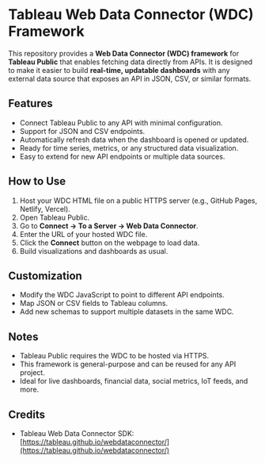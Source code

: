 # Tableau Web Data Connector (WDC) Framework

This repository provides a **Web Data Connector (WDC) framework** for **Tableau Public** that enables fetching data directly from APIs. It is designed to make it easier to build **real-time, updatable dashboards** with any external data source that exposes an API in JSON, CSV, or similar formats.

## Features
- Connect Tableau Public to any API with minimal configuration.
- Support for JSON and CSV endpoints.
- Automatically refresh data when the dashboard is opened or updated.
- Ready for time series, metrics, or any structured data visualization.
- Easy to extend for new API endpoints or multiple data sources.

## How to Use
1. Host your WDC HTML file on a public HTTPS server (e.g., GitHub Pages, Netlify, Vercel).
2. Open Tableau Public.
3. Go to **Connect → To a Server → Web Data Connector**.
4. Enter the URL of your hosted WDC file.
5. Click the **Connect** button on the webpage to load data.
6. Build visualizations and dashboards as usual.

## Customization
- Modify the WDC JavaScript to point to different API endpoints.
- Map JSON or CSV fields to Tableau columns.
- Add new schemas to support multiple datasets in the same WDC.

## Notes
- Tableau Public requires the WDC to be hosted via HTTPS.
- This framework is general-purpose and can be reused for any API project.
- Ideal for live dashboards, financial data, social metrics, IoT feeds, and more.

## Credits
- Tableau Web Data Connector SDK: [https://tableau.github.io/webdataconnector/](https://tableau.github.io/webdataconnector/)
